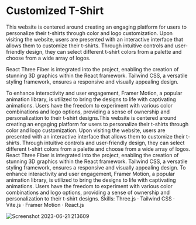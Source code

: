 # Customized T-Shirt
This website is centered around creating an engaging platform for users to personalize their t-shirts through color and logo customization. Upon visiting the website, users are presented with an interactive interface that allows them to customize their t-shirts. Through intuitive controls and user-friendly design, they can select different t-shirt colors from a palette and choose from a wide array of logos.


React Three Fiber is integrated into the project, enabling the creation of stunning 3D graphics within the React framework. Tailwind CSS, a versatile styling framework, ensures a responsive and visually appealing design.


To enhance interactivity and user engagement, Framer Motion, a popular animation library, is utilized to bring the designs to life with captivating animations. Users have the freedom to experiment with various color combinations and logo options, providing a sense of ownership and personalization to their t-shirt designs.This website is centered around creating an engaging platform for users to personalize their t-shirts through color and logo customization. Upon visiting the website, users are presented with an interactive interface that allows them to customize their t-shirts. Through intuitive controls and user-friendly design, they can select different t-shirt colors from a palette and choose from a wide array of logos. React Three Fiber is integrated into the project, enabling the creation of stunning 3D graphics within the React framework. Tailwind CSS, a versatile styling framework, ensures a responsive and visually appealing design. To enhance interactivity and user engagement, Framer Motion, a popular animation library, is utilized to bring the designs to life with captivating animations. Users have the freedom to experiment with various color combinations and logo options, providing a sense of ownership and personalization to their t-shirt designs.
Skills: Three.js · Tailwind CSS · Vite.js · Framer Motion · React.js

![Screenshot 2023-06-21 213609](https://github.com/gayathrip2000/CustomizedT-ShirtWebSite/assets/99193625/0aaf83c9-638b-44af-996b-5bdd7cf2b38f)



